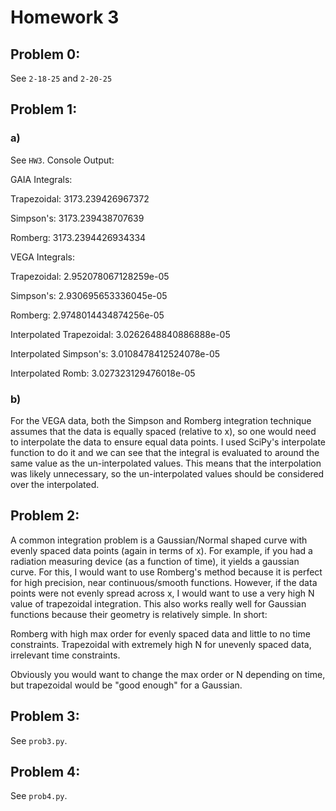 # Homework 3
## Problem 0:
See `2-18-25` and `2-20-25`

## Problem 1:
### a)
See `HW3`. Console Output:

GAIA Integrals:

  Trapezoidal: 3173.239426967372
  
  Simpson's: 3173.239438707639
  
  Romberg: 3173.2394426934334
  
VEGA Integrals:

  Trapezoidal: 2.952078067128259e-05
  
  Simpson's: 2.930695653336045e-05
  
  Romberg: 2.9748014434874256e-05
  
  Interpolated Trapezoidal: 3.0262648840886888e-05
  
  Interpolated Simpson's: 3.0108478412524078e-05
  
  Interpolated Romb: 3.027323129476018e-05
  
### b)
For the VEGA data, both the Simpson and Romberg integration technique assumes that the data is equally spaced (relative to x), so one would need to interpolate the data to ensure equal data points. I used SciPy's interpolate function to do it and we can see that the integral is evaluated to around the same value as the un-interpolated values. This means that the interpolation was likely unnecessary, so the un-interpolated values should be considered over the interpolated.

## Problem 2:
A common integration problem is a Gaussian/Normal shaped curve with evenly spaced data points (again in terms of x). For example, if you had a radiation measuring device (as a function of time), it yields a gaussian curve. For this, I would want to use Romberg's method because it is perfect for high precision, near continuous/smooth functions. However, if the data points were not evenly spread across x, I would want to use a very high N value of trapezoidal integration. This also works really well for Gaussian functions because their geometry is relatively simple. In short:

Romberg with high max order for evenly spaced data and little to no time constraints.
Trapezoidal with extremely high N for unevenly spaced data, irrelevant time constraints.

Obviously you would want to change the max order or N depending on time, but trapezoidal would be "good enough" for a Gaussian.

## Problem 3:
See `prob3.py`.

## Problem 4:
See `prob4.py`.
